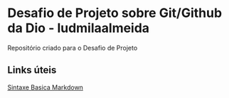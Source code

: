 # Desafio de Projeto sobre Git/Github da Dio - ludmilaalmeida
Repositório criado para o Desafio de Projeto

## Links úteis
[Sintaxe Basica Markdown](https://www.markdownguide.org/basic-syntax/)
